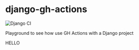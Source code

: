 # django-gh-actions

![Django CI](https://github.com/mcosta74/django-gh-actions/workflows/Django%20CI/badge.svg)

Playground to see how use GH Actions with a Django project

HELLO
